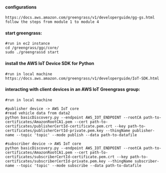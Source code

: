 #### configurations
    https://docs.aws.amazon.com/greengrass/v1/developerguide/gg-gs.html
    follow the steps from module 1 to module 4
    
#### start greengrass:
    #run in ec2 instance
    cd /greengrass/ggc/core/
    sudo ./greengrassd start

#### install the AWS IoT Device SDK for Python
    #run in local machine
    https://docs.aws.amazon.com/greengrass/v1/developerguide/IoT-SDK.html

#### interacting with client devices in an AWS IoT Greengrass group:
    #run in local machine
    
    #publisher device -> AWS IoT core
    #read vehicle data from data2
    python basicDiscovery.py --endpoint AWS_IOT_ENDPOINT --rootCA path-to-certificates/AmazonRootCA1.pem --cert path-to-certificates/publisherCertId-certificate.pem.crt --key path-to-certificates/publisherCertId-private.pem.key --thingName publisher-name --topic 'topic' --mode publish --data path-to-datafile
    
    #subscriber device -> AWS IoT core
    python basicDiscovery.py --endpoint AWS_IOT_ENDPOINT --rootCA path-to-certificates/AmazonRootCA1.pem --cert path-to-certificates/subscriberCertId-certificate.pem.crt --key path-to-certificates/subscriberCertId-private.pem.key --thingName subscriber-name --topic 'topic' --mode subscribe --data path-to-datafile
